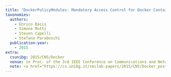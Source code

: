 ```yaml
---
title: "DockerPolicyModules: Mandatory Access Control for Docker Containers"
taxonomies:
  authors:
    - Enrico Bacis
    - Simone Mutti
    - Steven Capelli
    - Stefano Paraboschi
  publication-year:
    - 2015
extra:
  csunibg: 2015/CNS/Docker
  venue: in Proc. of the 3rd IEEE Conference on Communications and Network Security (CNS), Florence, Italy, September 28-30, 2015
  note: <a href="https://cs.unibg.it/seclab-papers/2015/CNS/Docker_poster.pdf">Poster</a>
---
```

